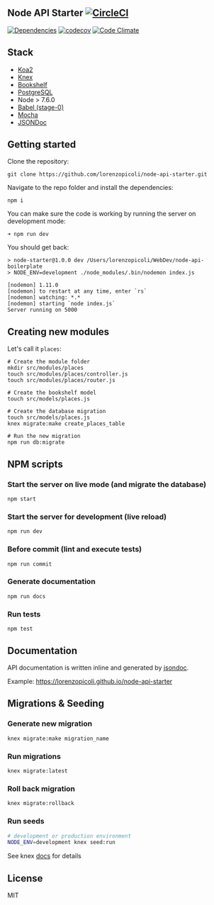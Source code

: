 ## Node API Starter [![CircleCI](https://circleci.com/gh/lorenzopicoli/node-api-starter.svg?style=svg)](https://circleci.com/gh/lorenzopicoli/node-api-starter)
[![Dependencies](https://david-dm.org/lorenzopicoli/node-api-starter.svg)](https://david-dm.org/lorenzopicoli/node-api-starter)
[![codecov](https://codecov.io/gh/lorenzopicoli/node-api-starter/branch/master/graph/badge.svg)](https://codecov.io/gh/lorenzopicoli/node-api-starter)
[![Code Climate](https://codeclimate.com/github/lorenzopicoli/node-api-starter/badges/gpa.svg)](https://codeclimate.com/github/lorenzopicoli/node-api-starter)

## Stack
- [Koa2](https://github.com/koajs/koa)
- [Knex](https://github.com/tgriesser/knex)
- [Bookshelf](https://github.com/tgriesser/bookshelf/)
- [PostgreSQL](https://www.postgresql.org/)
- Node > 7.6.0
- [Babel (stage-0)](https://github.com/babel/babel)
- [Mocha](https://github.com/mochajs/mocha/)
- [JSONDoc](http://jsondoc.org/)

## Getting started

Clone the repository:
```
git clone https://github.com/lorenzopicoli/node-api-starter.git
```
Navigate to the repo folder and install the dependencies:
```
npm i
```
You can make sure the code is working by running the server on development mode:
```
➜ npm run dev
```
You should get back:
```
> node-starter@1.0.0 dev /Users/lorenzopicoli/WebDev/node-api-boilerplate
> NODE_ENV=development ./node_modules/.bin/nodemon index.js

[nodemon] 1.11.0
[nodemon] to restart at any time, enter `rs`
[nodemon] watching: *.*
[nodemon] starting `node index.js`
Server running on 5000
```

## Creating new modules

Let's call it `places`:
```
# Create the module folder
mkdir src/modules/places
touch src/modules/places/controller.js
touch src/modules/places/router.js

# Create the bookshelf model
touch src/models/places.js

# Create the database migration
touch src/models/places.js
knex migrate:make create_places_table

# Run the new migration
npm run db:migrate
```


## NPM scripts

### Start the server on live mode (and migrate the database)
```
npm start
```

### Start the server for development (live reload)
```
npm run dev
```

### Before commit (lint and execute tests)
```
npm run commit
```

### Generate documentation
```
npm run docs
```

### Run tests
```
npm test
```


## Documentation
API documentation is written inline and generated by [jsondoc](http://apidocjs.com/).

Example: https://lorenzopicoli.github.io/node-api-starter


## Migrations & Seeding

### Generate new migration
```
knex migrate:make migration_name
```

### Run migrations
```
knex migrate:latest
```

### Roll back migration

```
knex migrate:rollback
```

### Run seeds
```sh
# development or production environment
NODE_ENV=development knex seed:run
```

See knex [docs](http://knexjs.org/#Installation-migrations) for details

## License
MIT
